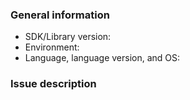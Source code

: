 ### General information

* SDK/Library version: <!-- Example: 4.7.2 -->
* Environment: <!-- Is this issue in Sandbox or Production? -->
* Language, language version, and OS: <!-- Example: Java 1.8.0_101-b13 on Ubuntu 16.10 -->

### Issue description

<!-- To help us quickly reproduce your issue, include as many details as possible, such as logs, steps to reproduce, and so on.  If the issue reports a new feature, follow the [authUser story](https://en.wikipedia.org/wiki/User_story) format to clearly describe the use case. -->
